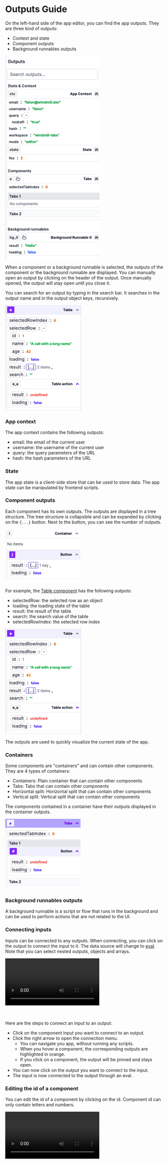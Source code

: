 # Outputs Guide

On the left-hand side of the app editor, you can find the app outputs. They are three kind of outputs:

- Context and state
- Component outputs
- Background runnables outputs

![App demo outputs](../assets/apps/2_app_outputs/app-demo-outputs.png.webp)

When a component or a background runnable is selected, the outputs of the component or the background runnable are displayed.
You can manually open an output by clicking on the header of the output. Once manually opened, the output will stay open until you close it.

You can search for an output by typing in the search bar. It searches in the output name and in the output object keys, recursively.

![App outputs](../assets/apps/2_app_outputs/app_outputs.png.webp)

### App context

The app context contains the following outputs:

- email: the email of the current user
- username: the username of the current user
- query: the query parameters of the URL
- hash: the hash parameters of the URL

### State

The app state is a client-side store that can be used to store data. The app state can be manipulated by frontend scripts.

### Component outputs

Each component has its own outputs. The outputs are displayed in a tree structure. The tree structure is collapsible and can be expanded by clicking on the `{...}` button. Next to the button, you can see the number of outputs.

![App outputs](../assets/apps/2_app_outputs/app-output-collapsed.png.webp)

For example, the [Table component](./4_app_configuration-settings/1_app_component_library.md#table-1) has the following outputs:

- selectedRow: the selected row as an object
- loading: the loading state of the table
- result: the result of the table
- search: the search value of the table
- selectedRowIndex: the selected row index

![App outputs](../assets/apps/2_app_outputs/app_outputs.png.webp)

The outputs are used to quickly visualize the current state of the app.

### Containers

Some components are "containers" and can contain other components. They are 4 types of containers:

- Containers: Plain container that can contain other components
- Tabs: Tabs that can contain other components
- Horizontal split: Horizontal split that can contain other components
- Vertical split: Vertical split that can contain other components

The components contained in a container have their outputs displayed in the container outputs.

![App outputs](../assets/apps/2_app_outputs/app-output-container.png.webp)

### Background runnables outputs

A background runnable is a script or flow that runs in the background and can be used to perform actions that are not related to the UI.

### Connecting inputs

Inputs can be connected to any outputs. When connecting, you can click on the output to connect the input to it. The data source will change to [eval](./3_app-runnable-panel.mdx#evals). Note that you can select nested outputs, objects and arrays.

<video
    className="border-2 rounded-xl object-cover w-full h-full dark:border-gray-800"
    autoPlay
    loop
    controls
    src="/videos/app-connections.mp4"
/>

<br/>

Here are the steps to connect an input to an output:

- Click on the component input you want to connect to an output.
- Click the right arrow to open the connection menu.
  - You can navigate you app, without running any scripts.
  - When you hover a component, the corresponding outputs are highlighted in orange.
  - If you click on a component, the output will be pinned and stays open.
- You can now click on the output you want to connect to the input.
- The input is now connected to the output through an eval.

### Editing the id of a component

You can edit the id of a component by clicking on the id. Component id can only contain letters and numbers.

<video
    className="border-2 rounded-xl object-cover w-full h-full dark:border-gray-800"
    autoPlay
    loop
    controls
    id="main-video"
    src="/videos/app-edit-id.mp4"
/>
